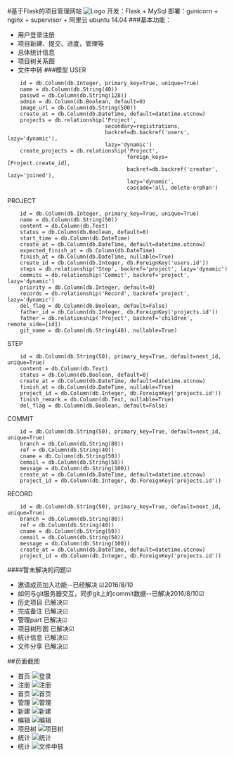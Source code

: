 #基于Flask的项目管理网站 
![Logo](http://o6gcipdzi.bkt.clouddn.com/pm5.png)
开发：Flask + MySql
部署：gunicorn + nginx + supervisor + 阿里云 ubuntu 14.04 
###基本功能：
* 用户登录注册
* 项目新建、提交、进度，管理等
* 总体统计信息
* 项目树关系图
* 文件中转
###模型
USER

```
    id = db.Column(db.Integer, primary_key=True, unique=True)
    name = db.Column(db.String(40))
    passwd = db.Column(db.String(128))
    admin = db.Column(db.Boolean, default=0)
    image_url = db.Column(db.String(500))
    create_at = db.Column(db.DateTime, default=datetime.utcnow)
    projects = db.relationship('Project',
                               secondary=registrations,
                               backref=db.backref('users', lazy='dynamic'),
                               lazy='dynamic')
    create_projects = db.relationship('Project',
                                      foreign_keys=[Project.create_id],
                                      backref=db.backref('creator', lazy='joined'),
                                      lazy='dynamic',
                                      cascade='all, delete-orphan')
```
PROJECT
```
    id = db.Column(db.Integer, primary_key=True, unique=True)
    name = db.Column(db.String(50))
    content = db.Column(db.Text)
    status = db.Column(db.Boolean, default=0)
    start_time = db.Column(db.DateTime)
    create_at = db.Column(db.DateTime, default=datetime.utcnow)
    expected_finish_at = db.Column(db.DateTime)
    finish_at = db.Column(db.DateTime, nullable=True)
    create_id = db.Column(db.Integer, db.ForeignKey('users.id'))
    steps = db.relationship('Step', backref='project', lazy='dynamic')
    commits = db.relationship('Commit', backref='project', lazy='dynamic')
    priority = db.Column(db.Integer, default=0)
    records = db.relationship('Record', backref='project', lazy='dynamic')
    del_flag = db.Column(db.Boolean, default=False)
    father_id = db.Column(db.Integer, db.ForeignKey('projects.id'))
    father = db.relationship('Project', backref='children', remote_side=[id])
    git_name = db.Column(db.String(40), nullable=True)
```
STEP
```
    id = db.Column(db.String(50), primary_key=True, default=next_id, unique=True)
    content = db.Column(db.Text)
    status = db.Column(db.Boolean, default=0)
    create_at = db.Column(db.DateTime, default=datetime.utcnow)
    finish_at = db.Column(db.DateTime, nullable=True)
    project_id = db.Column(db.Integer, db.ForeignKey('projects.id'))
    finish_remark = db.Column(db.Text, nullable=True)
    del_flag = db.Column(db.Boolean, default=False)
```
COMMIT
```
    id = db.Column(db.String(50), primary_key=True, default=next_id, unique=True)
    branch = db.Column(db.String(80))
    ref = db.Column(db.String(40))
    cname = db.Column(db.String(50))
    cemail = db.Column(db.String(50))
    message = db.Column(db.String(100))
    create_at = db.Column(db.DateTime, default=datetime.utcnow)
    project_id = db.Column(db.Integer, db.ForeignKey('projects.id'))
```
RECORD
```
    id = db.Column(db.String(50), primary_key=True, default=next_id, unique=True)
    branch = db.Column(db.String(80))
    ref = db.Column(db.String(40))
    cname = db.Column(db.String(50))
    cemail = db.Column(db.String(50))
    message = db.Column(db.String(100))
    create_at = db.Column(db.DateTime, default=datetime.utcnow)
    project_id = db.Column(db.Integer, db.ForeignKey('projects.id'))
```

####暂未解决的问题☑ 
* 邀请成员加入功能--已经解决 ☑2016/8/10
* 如何与git服务器交互，同步git上的commit数据--已解决2016/8/10☑
* 历史项目 已解决☑
* 完成备注 已解决☑
* 管理part 已解决☑
* 项目树形图  已解决☑
* 统计信息 已解决☑
* 文件分享 已解决☑

##页面截图
* 首页
![登录](http://o6gcipdzi.bkt.clouddn.com/%E7%99%BB%E5%BD%95.png)
* 注册
![注册](http://o6gcipdzi.bkt.clouddn.com/%E6%B3%A8%E5%86%8C.png)
* 首页
![首页](http://o6gcipdzi.bkt.clouddn.com/%E9%A6%96%E9%A1%B5.png)
* 管理
![管理](http://o6gcipdzi.bkt.clouddn.com/%E7%AE%A1%E7%90%86.png)
* 新建
![新建](http://o6gcipdzi.bkt.clouddn.com/%E6%96%B0%E5%BB%BA.png)
* 编辑
![编辑](http://o6gcipdzi.bkt.clouddn.com/%E7%BC%96%E8%BE%91.png)
* 项目树
![项目树](http://o6gcipdzi.bkt.clouddn.com/%E9%A1%B9%E7%9B%AE%E6%A0%91.png)
* 统计
![统计](http://o6gcipdzi.bkt.clouddn.com/%E7%BB%9F%E8%AE%A1.png)
* 统计
![文件中转](http://o6gcipdzi.bkt.clouddn.com/%E6%96%87%E4%BB%B6%E4%B8%AD%E8%BD%AC.png)